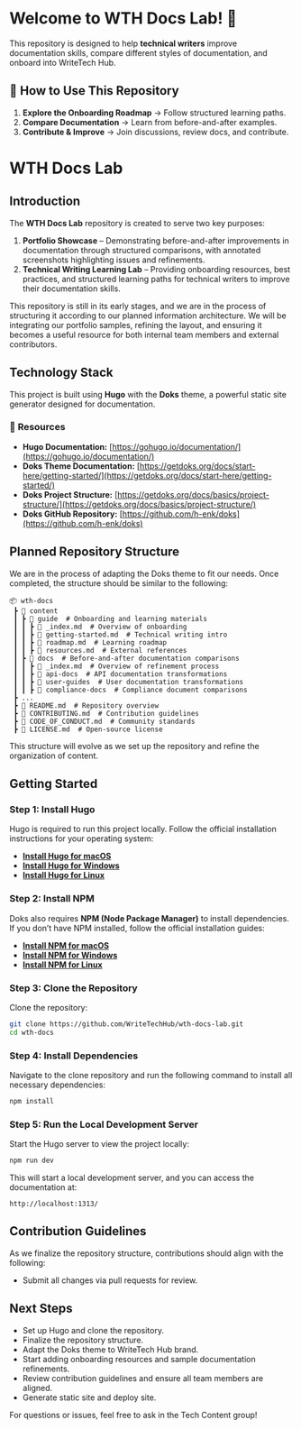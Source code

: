 # Welcome to WTH Docs Lab! 🚀

This repository is designed to help **technical writers** improve documentation skills, compare different styles of documentation, and onboard into WriteTech Hub.

## 🔹 How to Use This Repository
1. **Explore the Onboarding Roadmap** → Follow structured learning paths.
2. **Compare Documentation** → Learn from before-and-after examples.
3. **Contribute & Improve** → Join discussions, review docs, and contribute.

# WTH Docs Lab

## Introduction

The **WTH Docs Lab** repository is created to serve two key purposes:

1. **Portfolio Showcase** – Demonstrating before-and-after improvements in documentation through structured comparisons, with annotated screenshots highlighting issues and refinements.
2. **Technical Writing Learning Lab** – Providing onboarding resources, best practices, and structured learning paths for technical writers to improve their documentation skills.

This repository is still in its early stages, and we are in the process of structuring it according to our planned information architecture. We will be integrating our portfolio samples, refining the layout, and ensuring it becomes a useful resource for both internal team members and external contributors.

## Technology Stack

This project is built using **Hugo** with the **Doks** theme, a powerful static site generator designed for documentation.

### 📌 **Resources**

- **Hugo Documentation:** [https://gohugo.io/documentation/](https://gohugo.io/documentation/)
- **Doks Theme Documentation:** [https://getdoks.org/docs/start-here/getting-started/](https://getdoks.org/docs/start-here/getting-started/)
- **Doks Project Structure:** [https://getdoks.org/docs/basics/project-structure/](https://getdoks.org/docs/basics/project-structure/)
- **Doks GitHub Repository:** [https://github.com/h-enk/doks](https://github.com/h-enk/doks)

## Planned Repository Structure

We are in the process of adapting the Doks theme to fit our needs. Once completed, the structure should be similar to the following:

```
📦 wth-docs
 ┣ 📂 content
 ┃ ┣ 📂 guide  # Onboarding and learning materials
 ┃ ┃ ┣ 📜 _index.md  # Overview of onboarding
 ┃ ┃ ┣ 📜 getting-started.md  # Technical writing intro
 ┃ ┃ ┣ 📜 roadmap.md  # Learning roadmap
 ┃ ┃ ┣ 📜 resources.md  # External references
 ┃ ┣ 📂 docs  # Before-and-after documentation comparisons
 ┃ ┃ ┣ 📜 _index.md  # Overview of refinement process
 ┃ ┃ ┣ 📂 api-docs  # API documentation transformations
 ┃ ┃ ┣ 📂 user-guides  # User documentation transformations
 ┃ ┃ ┣ 📂 compliance-docs  # Compliance document comparisons
 ┣ ...
 ┣ 📜 README.md  # Repository overview
 ┣ 📜 CONTRIBUTING.md  # Contribution guidelines
 ┣ 📜 CODE_OF_CONDUCT.md  # Community standards
 ┣ 📜 LICENSE.md  # Open-source license
```

This structure will evolve as we set up the repository and refine the organization of content.

## Getting Started

### Step 1: Install Hugo

Hugo is required to run this project locally. Follow the official installation instructions for your operating system:

- [**Install Hugo for macOS**](https://gohugo.io/getting-started/installing/#macos)
- [**Install Hugo for Windows**](https://gohugo.io/getting-started/installing/#windows)
- [**Install Hugo for Linux**](https://gohugo.io/getting-started/installing/#linux)

### Step 2: Install NPM

Doks also requires **NPM (Node Package Manager)** to install dependencies. If you don’t have NPM installed, follow the official installation guides:

- [**Install NPM for macOS**](https://nodejs.org/en/download/)
- [**Install NPM for Windows**](https://nodejs.org/en/download/)
- [**Install NPM for Linux**](https://nodejs.org/en/download/)

### Step 3: Clone the Repository

Clone the repository:

```sh
git clone https://github.com/WriteTechHub/wth-docs-lab.git
cd wth-docs
```

### Step 4: Install Dependencies

Navigate to the clone repository and run the following command to install all necessary dependencies:

```sh
npm install
```

### Step 5: Run the Local Development Server

Start the Hugo server to view the project locally:

```sh
npm run dev
```

This will start a local development server, and you can access the documentation at:

```
http://localhost:1313/
```

<!-- ### Step 6: Building the Site for Production

To generate a static version of the site for deployment:

- [**Building a Hugo site**](https://gohugo.io/commands/hugo/)

```sh
npm run build
```

The static files will be generated in the `public/` directory. -->

## Contribution Guidelines

As we finalize the repository structure, contributions should align with the following:

- Submit all changes via pull requests for review.

## Next Steps

* Set up Hugo and clone the repository.
* Finalize the repository structure.
* Adapt the Doks theme to WriteTech Hub brand.
* Start adding onboarding resources and sample documentation refinements.
* Review contribution guidelines and ensure all team members are aligned.
* Generate static site and deploy site.

For questions or issues, feel free to ask in the Tech Content group!

